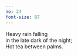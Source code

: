```yaml
---
no: 24
font-size: 87
---
```


Heavy rain falling  
in the late dark of the night;  
Hot tea between palms. 
